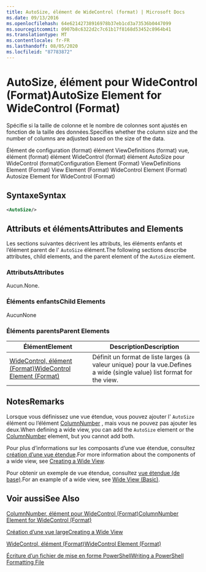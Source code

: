 ```yaml
---
title: AutoSize, élément de WideControl (format) | Microsoft Docs
ms.date: 09/13/2016
ms.openlocfilehash: 64e62142738916978b37eb1cd3a73536b0447099
ms.sourcegitcommit: 0907b8c6322d2c7c61b17f8168d53452c8964b41
ms.translationtype: MT
ms.contentlocale: fr-FR
ms.lasthandoff: 08/05/2020
ms.locfileid: "87783872"
---
```

# <a name="autosize-element-for-widecontrol-format"></a><span data-ttu-id="30329-102">AutoSize, élément pour WideControl (Format)</span><span class="sxs-lookup"><span data-stu-id="30329-102">AutoSize Element for WideControl (Format)</span></span>

<span data-ttu-id="30329-103">Spécifie si la taille de colonne et le nombre de colonnes sont ajustés en fonction de la taille des données.</span><span class="sxs-lookup"><span data-stu-id="30329-103">Specifies whether the column size and the number of columns are adjusted based on the size of the data.</span></span>

<span data-ttu-id="30329-104">Élément de configuration (format) élément ViewDefinitions (format) vue, élément (format) élément WideControl (format) élément AutoSize pour WideControl (format)</span><span class="sxs-lookup"><span data-stu-id="30329-104">Configuration Element (Format) ViewDefinitions Element (Format) View Element (Format) WideControl Element (Format) Autosize Element for WideControl (Format)</span></span>

## <a name="syntax"></a><span data-ttu-id="30329-105">Syntaxe</span><span class="sxs-lookup"><span data-stu-id="30329-105">Syntax</span></span>

```xml
<AutoSize/>
```

## <a name="attributes-and-elements"></a><span data-ttu-id="30329-106">Attributs et éléments</span><span class="sxs-lookup"><span data-stu-id="30329-106">Attributes and Elements</span></span>

<span data-ttu-id="30329-107">Les sections suivantes décrivent les attributs, les éléments enfants et l’élément parent de l' `AutoSize` élément.</span><span class="sxs-lookup"><span data-stu-id="30329-107">The following sections describe attributes, child elements, and the parent element of the `AutoSize` element.</span></span>

### <a name="attributes"></a><span data-ttu-id="30329-108">Attributs</span><span class="sxs-lookup"><span data-stu-id="30329-108">Attributes</span></span>

<span data-ttu-id="30329-109">Aucun.</span><span class="sxs-lookup"><span data-stu-id="30329-109">None.</span></span>

### <a name="child-elements"></a><span data-ttu-id="30329-110">Éléments enfants</span><span class="sxs-lookup"><span data-stu-id="30329-110">Child Elements</span></span>

<span data-ttu-id="30329-111">Aucun</span><span class="sxs-lookup"><span data-stu-id="30329-111">None</span></span>

### <a name="parent-elements"></a><span data-ttu-id="30329-112">Éléments parents</span><span class="sxs-lookup"><span data-stu-id="30329-112">Parent Elements</span></span>

|<span data-ttu-id="30329-113">Élément</span><span class="sxs-lookup"><span data-stu-id="30329-113">Element</span></span>|<span data-ttu-id="30329-114">Description</span><span class="sxs-lookup"><span data-stu-id="30329-114">Description</span></span>|
|-------------|-----------------|
|[<span data-ttu-id="30329-115">WideControl, élément (Format)</span><span class="sxs-lookup"><span data-stu-id="30329-115">WideControl Element (Format)</span></span>](./widecontrol-element-format.md)|<span data-ttu-id="30329-116">Définit un format de liste larges (à valeur unique) pour la vue.</span><span class="sxs-lookup"><span data-stu-id="30329-116">Defines a wide (single value) list format for the view.</span></span>|

## <a name="remarks"></a><span data-ttu-id="30329-117">Notes</span><span class="sxs-lookup"><span data-stu-id="30329-117">Remarks</span></span>

<span data-ttu-id="30329-118">Lorsque vous définissez une vue étendue, vous pouvez ajouter l' `AutoSize` élément ou l’élément [ColumnNumber](./columnnumber-element-for-widecontrol-format.md) , mais vous ne pouvez pas ajouter les deux.</span><span class="sxs-lookup"><span data-stu-id="30329-118">When defining a wide view, you can add the `AutoSize` element or the [ColumnNumber](./columnnumber-element-for-widecontrol-format.md) element, but you cannot add both.</span></span>

<span data-ttu-id="30329-119">Pour plus d’informations sur les composants d’une vue étendue, consultez [création d’une vue étendue](./creating-a-wide-view.md).</span><span class="sxs-lookup"><span data-stu-id="30329-119">For more information about the components of a wide view, see [Creating a Wide View](./creating-a-wide-view.md).</span></span>

<span data-ttu-id="30329-120">Pour obtenir un exemple de vue étendue, consultez [vue étendue (de base)](./wide-view-basic.md).</span><span class="sxs-lookup"><span data-stu-id="30329-120">For an example of a wide view, see [Wide View (Basic)](./wide-view-basic.md).</span></span>

## <a name="see-also"></a><span data-ttu-id="30329-121">Voir aussi</span><span class="sxs-lookup"><span data-stu-id="30329-121">See Also</span></span>

[<span data-ttu-id="30329-122">ColumnNumber, élément pour WideControl (Format)</span><span class="sxs-lookup"><span data-stu-id="30329-122">ColumnNumber Element for WideControl (Format)</span></span>](./columnnumber-element-for-widecontrol-format.md)

[<span data-ttu-id="30329-123">Création d’une vue large</span><span class="sxs-lookup"><span data-stu-id="30329-123">Creating a Wide View</span></span>](./creating-a-wide-view.md)

[<span data-ttu-id="30329-124">WideControl, élément (Format)</span><span class="sxs-lookup"><span data-stu-id="30329-124">WideControl Element (Format)</span></span>](./widecontrol-element-format.md)

[<span data-ttu-id="30329-125">Écriture d’un fichier de mise en forme PowerShell</span><span class="sxs-lookup"><span data-stu-id="30329-125">Writing a PowerShell Formatting File</span></span>](./writing-a-powershell-formatting-file.md)
